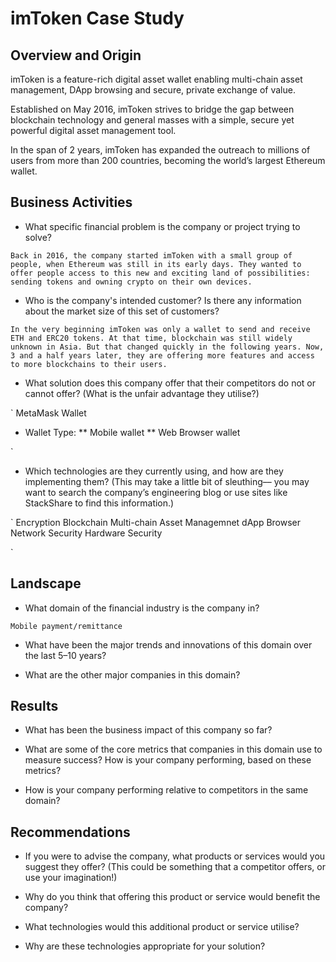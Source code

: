 # imToken Case Study

## Overview and Origin

imToken is a feature-rich digital asset wallet enabling multi-chain asset management, DApp browsing and secure, private exchange of value. 

Established on May 2016, imToken strives to bridge the gap between blockchain technology and general masses with a simple, secure yet powerful digital asset management tool. 

In the span of 2 years, imToken has expanded the outreach to millions of users from more than 200 countries, becoming the world’s largest Ethereum wallet. 



## Business Activities

* What specific financial problem is the company or project trying to solve?

`Back in 2016, the company started imToken with a small group of people, when Ethereum was still in its early days. They wanted to offer people access to this new and exciting land of possibilities: sending tokens and owning crypto on their own devices.`


* Who is the company's intended customer?  Is there any information about the market size of this set of customers?

`In the very beginning imToken was only a wallet to send and receive ETH and ERC20 tokens. At that time, blockchain was still widely unknown in Asia. But that changed quickly in the following years. Now, 3 and a half years later, they are offering more features and access to more blockchains to their users.`

* What solution does this company offer that their competitors do not or cannot offer? (What is the unfair advantage they utilise?)

`
MetaMask Wallet
* Wallet Type: 
** Mobile wallet
** Web Browser wallet

`



* Which technologies are they currently using, and how are they implementing them? (This may take a little bit of sleuthing–– you may want to search the company’s engineering blog or use sites like StackShare to find this information.)

`
Encryption
Blockchain
Multi-chain Asset Managemnet
dApp Browser
Network Security
Hardware Security

`


## Landscape

* What domain of the financial industry is the company in?

`Mobile payment/remittance`

* What have been the major trends and innovations of this domain over the last 5–10 years?

* What are the other major companies in this domain?


## Results

* What has been the business impact of this company so far?

* What are some of the core metrics that companies in this domain use to measure success? How is your company performing, based on these metrics?

* How is your company performing relative to competitors in the same domain?


## Recommendations

* If you were to advise the company, what products or services would you suggest they offer? (This could be something that a competitor offers, or use your imagination!)

* Why do you think that offering this product or service would benefit the company?

* What technologies would this additional product or service utilise?

* Why are these technologies appropriate for your solution?